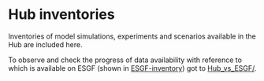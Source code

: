 # Hub inventories

Inventories of model simulations, experiments and scenarios available in the Hub are included here. 

To observe and check the progress of data availability with reference to which is available on ESGF (shown in [ESGF-inventory](https://github.com/SantanderMetGroup/ATLAS/tree/devel/ESGF-inventory)) got to [Hub_vs_ESGF/](https://github.com/SantanderMetGroup/ATLAS/tree/devel/AtlasHub-inventory/Hub/Hub_vs_ESGF).

